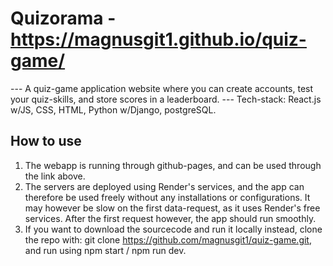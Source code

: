 
# Quizorama - https://magnusgit1.github.io/quiz-game/

--- A quiz-game application website where you can create accounts, test your quiz-skills, and store scores in a leaderboard.
--- Tech-stack: React.js w/JS, CSS, HTML, Python w/Django, postgreSQL.

## How to use

1. The webapp is running through github-pages, and can be used through the link above.
2. The servers are deployed using Render's services, and the app can therefore be used freely without any installations or configurations. It may however be slow on the first data-request,
   as it uses Render's free services. After the first request however, the app should run smoothly.
4. If you want to download the sourcecode and run it locally instead, clone the repo with: git clone https://github.com/magnusgit1/quiz-game.git, and run using npm start / npm run dev.


